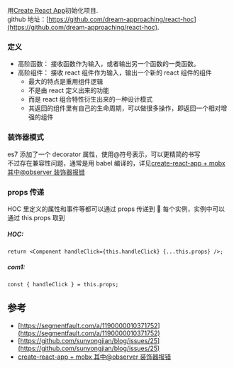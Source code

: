 用[Create React App](https://github.com/facebookincubator/create-react-app)初始化项目.<br>
github 地址：[https://github.com/dream-approaching/react-hoc](https://github.com/dream-approaching/react-hoc).

### 定义

* 高阶函数： 接收函数作为输入，或者输出另一个函数的一类函数。<br>
* 高阶组件： 接收 react 组件作为输入，输出一个新的 react 组件的组件<br>
  * 最大的特点是重用组件逻辑
  * 不是由 react 定义出来的功能
  * 而是 react 组合特性衍生出来的一种设计模式
  * 其返回的组件里有自己的生命周期，可以做很多操作，即返回一个相对增强的组件

### 装饰器模式

es7 添加了一个 decorator 属性，使用@符号表示，可以更精简的书写<br>
不过存在兼容性问题，通常是用 babel 编译的，详见[create-react-app + mobx 其中@observer 装饰器报错](https://segmentfault.com/q/1010000010491983)

### props 传递

HOC 里定义的属性和事件等都可以通过 props 传递到  每个实例，实例中可以通过 this.props 取到<br>

##### HOC:

`return <Component handleClick={this.handleClick} {...this.props} />;`

##### com1:

`const { handleClick } = this.props;`

## 参考

* [https://segmentfault.com/a/1190000010371752](https://segmentfault.com/a/1190000010371752)
* [https://github.com/sunyongjian/blog/issues/25](https://github.com/sunyongjian/blog/issues/25)
* [create-react-app + mobx 其中@observer 装饰器报错](https://segmentfault.com/q/1010000010491983)
